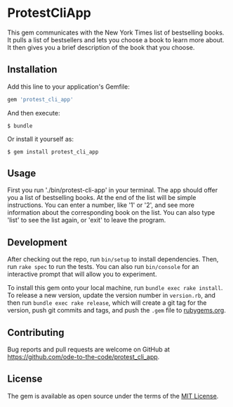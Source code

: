 # ProtestCliApp

This gem communicates with the New York Times list of bestselling books. It pulls a list
of bestsellers and lets you choose a book to learn more about. It then gives you a brief
description of the book that you choose.

## Installation

Add this line to your application's Gemfile:

```ruby
gem 'protest_cli_app'
```

And then execute:

    $ bundle

Or install it yourself as:

    $ gem install protest_cli_app

## Usage


First you run './bin/protest-cli-app' in your terminal. The app should offer you
a list of bestselling books. At the end of the list will be simple instructions.
You can enter a number, like '1' or '2', and see more information about the corresponding
book on the list. You can also type 'list' to see the list again, or 'exit' to leave the program.

## Development

After checking out the repo, run `bin/setup` to install dependencies. Then, run `rake spec` to run the tests. You can also run `bin/console` for an interactive prompt that will allow you to experiment.

To install this gem onto your local machine, run `bundle exec rake install`. To release a new version, update the version number in `version.rb`, and then run `bundle exec rake release`, which will create a git tag for the version, push git commits and tags, and push the `.gem` file to [rubygems.org](https://rubygems.org).

## Contributing

Bug reports and pull requests are welcome on GitHub at https://github.com/ode-to-the-code/protest_cli_app.

## License

The gem is available as open source under the terms of the [MIT License](https://opensource.org/licenses/MIT).
